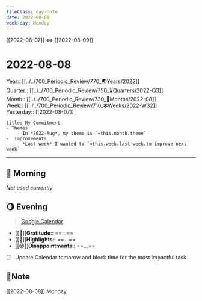 ```yaml
---
fileClass: day-note  
date: 2022-08-08
week-day: Monday
---
```


[[2022-08-07]]  <=> [[2022-08-09]]  

# 2022-08-08

Year:: [[../../700_Periodic_Review/770_🌏Years/2022]]  
Quarter:: [[../../700_Periodic_Review/750_⌛Quarters/2022-Q3]]  
Month:: [[../../700_Periodic_Review/730_📅Months/2022-08]]  
Week:: [[../../700_Periodic_Review/710_❇Weeks/2022-W32]]  
Yesterday:: [[2022-08-07]]  

```ad-info
title: My Commitment
- Themes
	- In *2022-Aug*, my theme is `=this.month.theme`  
-  Improvements  
	- *Last week* I wanted to `=this.week.last-week.to-improve-next-week`  
```

---
## 🌅 Morning
*Not used currently* 

## 🌖 Evening
> [Google Calendar](https://calendar.google.com/calendar/u/0/r)
- [[💖]]**Gratitude**::  ==...==  
- [[🔆]]**Highlights**::  ==...==  
- [[😞]]**Disappointments**::  ==...==  
- [ ] Update Calendar tomorow and block time for the most impactful task

## 📝Note
[[2022-08-08]]  Monday
  